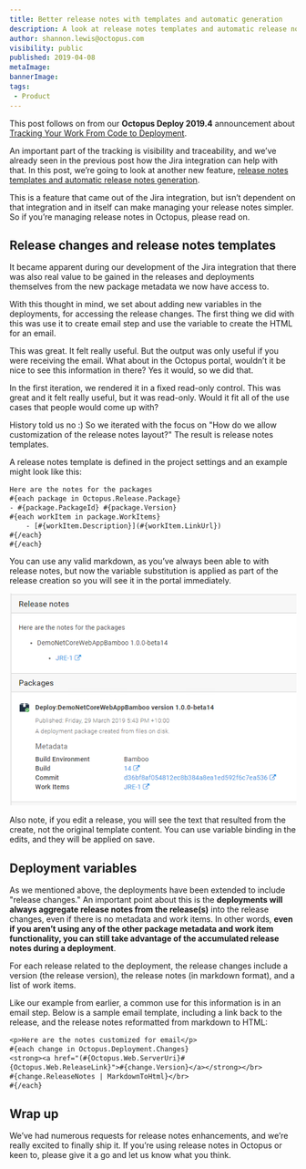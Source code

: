 ```yaml
---
title: Better release notes with templates and automatic generation
description: A look at release notes templates and automatic release notes generation in Octopus.
author: shannon.lewis@octopus.com
visibility: public
published: 2019-04-08
metaImage:
bannerImage:
tags:
 - Product
---
```


This post follows on from our **Octopus Deploy 2019.4** announcement about [Tracking Your Work From Code to Deployment](../metadata-and-work-items/index.md).

An important part of the tracking is visibility and traceability, and we’ve already seen in the previous post how the Jira integration can help with that.  In this post, we’re going to look at another new feature, [release notes templates and automatic release notes generation](https://octopus.com/docs/api-and-integration/metadata).

This is a feature that came out of the Jira integration, but isn’t dependent on that integration and in itself can make managing your release notes simpler. So if you’re managing release notes in Octopus, please read on.

## Release changes and release notes templates

It became apparent during our development of the Jira integration that there was also real value to be gained in the releases and deployments themselves from the new package metadata we now have access to.

With this thought in mind, we set about adding new variables in the deployments, for accessing the release changes. The first thing we did with this was use it to create email step and use the variable to create the HTML for an email.

This was great. It felt really useful. But the output was only useful if you were receiving the email. What about in the Octopus portal, wouldn’t it be nice to see this information in there? Yes it would, so we did that.

In the first iteration, we rendered it in a fixed read-only control. This was great and it felt really useful, but it was read-only. Would it fit all of the use cases that people would come up with?

History told us no :) So we iterated with the focus on "How do we allow customization of the release notes layout?" The result is release notes templates.

A release notes template is defined in the project settings and an example might look like this:

```
Here are the notes for the packages
#{each package in Octopus.Release.Package}
- #{package.PackageId} #{package.Version}
#{each workItem in package.WorkItems}
    - [#{workItem.Description}](#{workItem.LinkUrl})
#{/each}
#{/each}
```

You can use any valid markdown, as you’ve always been able to with release notes, but now the variable substitution is applied as part of the release creation so you will see it in the portal immediately. 

![Release with package metadata](release-work-items.png)

Also note, if you edit a release, you will see the text that resulted from the create, not the original template content. You can use variable binding in the edits, and they will be applied on save.

## Deployment variables

As we mentioned above, the deployments have been extended to include "release changes." An important point about this is the **deployments will always aggregate release notes from the release(s)** into the release changes, even if there is no metadata and work items. In other words, **even if you aren’t using any of the other package metadata and work item functionality, you can still take advantage of the accumulated release notes during a deployment**.

For each release related to the deployment, the release changes include a version (the release version), the release notes (in markdown format), and a list of work items.

Like our example from earlier, a common use for this information is in an email step. Below is a sample email template, including a link back to the release, and the release notes reformatted from markdown to HTML:

```
<p>Here are the notes customized for email</p>
#{each change in Octopus.Deployment.Changes}
<strong><a href="(#{Octopus.Web.ServerUri}#{Octopus.Web.ReleaseLink}">#{change.Version}</a></strong></br>
#{change.ReleaseNotes | MarkdownToHtml}</br>
#{/each}
```

## Wrap up

We’ve had numerous requests for release notes enhancements, and we’re really excited to finally ship it. If you’re using release notes in Octopus or keen to, please give it a go and let us know what you think.
